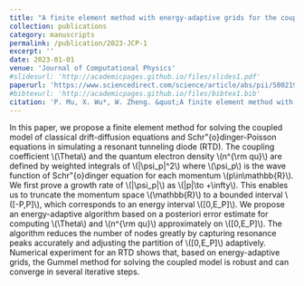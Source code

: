 ```yaml
---
title: "A finite element method with energy-adaptive grids for the coupled Schrodinger-Poisson-Drift-Diffusion model"
collection: publications
category: manuscripts
permalink: /publication/2023-JCP-1
excerpt: ''
date: 2023-01-01
venue: 'Journal of Computational Physics'
#slidesurl: 'http://academicpages.github.io/files/slides1.pdf'
paperurl: 'https://www.sciencedirect.com/science/article/abs/pii/S002199912300623X'
#bibtexurl: 'http://academicpages.github.io/files/bibtex1.bib'
citation: 'P. Mu, X. Wu*, W. Zheng. &quot;A finite element method with energy-adaptive grids for the coupled Schrodinger-Poisson-Drift-Diffusion model.&quot; <i>Journal of Computational Physics</i>. 495, 112528, 2023.'
---
```


In this paper, we propose a finite element method for solving the coupled model of classical drift-diffusion equations and Schr\"{o}dinger-Poisson equations in simulating a resonant tunneling diode (RTD). The coupling coefficient \\(\Theta\\) and the quantum electron density \\(n^{\rm qu}\\) are defined by weighted integrals of \\(|\psi_p|^2\\) where \\(\psi_p\\) is the wave function of Schr\"{o}dinger equation for each momentum \\(p\in\mathbb{R}\\). We first prove a growth rate of \\(|\psi_p|\\) as \\(|p|\to +\infty\\). This enables us to truncate the momentum space \\(\mathbb{R}\\) to a bounded interval \\([-P,P]\\), which corresponds to an energy interval \\([0,E_P]\\). We propose an energy-adaptive algorithm based on a posteriori error estimate for computing \\(\Theta\\) and \\(n^{\rm qu}\\) approximately on \\([0,E_P]\\). The algorithm reduces the number of nodes greatly by capturing resonance peaks accurately and adjusting the partition of \\([0,E_P]\\) adaptively. Numerical experiment for an RTD shows that, based on energy-adaptive grids, the Gummel method for solving the coupled model is robust and can converge in several iterative steps.
